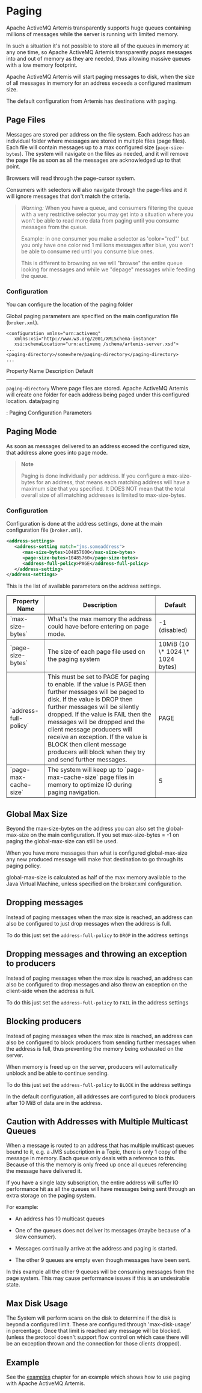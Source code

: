 # Paging

Apache ActiveMQ Artemis transparently supports huge queues containing millions of
messages while the server is running with limited memory.

In such a situation it's not possible to store all of the queues in
memory at any one time, so Apache ActiveMQ Artemis transparently *pages* messages into
and out of memory as they are needed, thus allowing massive queues with
a low memory footprint.

Apache ActiveMQ Artemis will start paging messages to disk, when the size of all
messages in memory for an address exceeds a configured maximum size.

The default configuration from Artemis has destinations with paging.

## Page Files

Messages are stored per address on the file system. Each address has an
individual folder where messages are stored in multiple files (page
files). Each file will contain messages up to a max configured size
(`page-size-bytes`). The system will navigate on the files as needed,
and it will remove the page file as soon as all the messages are
acknowledged up to that point.

Browsers will read through the page-cursor system.

Consumers with selectors will also navigate through the page-files and it will ignore messages that don't match the criteria.
> *Warning:*
> When you have a queue, and consumers filtering the queue with a very restrictive selector you may get into a situation where you won't be able to read more data from paging until you consume messages from the queue.
>
> Example: in one consumer you make a selector as 'color="red"'
> but you only have one color red 1 millions messages after blue, you won't be able to consume red until you consume blue ones.
>
> This is different to browsing as we will "browse" the entire queue looking for messages and while we "depage" messages while feeding the queue.



### Configuration

You can configure the location of the paging folder

Global paging parameters are specified on the main configuration file
(`broker.xml`).

    <configuration xmlns="urn:activemq"
       xmlns:xsi="http://www.w3.org/2001/XMLSchema-instance"
       xsi:schemaLocation="urn:activemq /schema/artemis-server.xsd">
    ...
    <paging-directory>/somewhere/paging-directory</paging-directory>
    ...

  Property Name        Description                                                                                                                 Default
  -------------------- --------------------------------------------------------------------------------------------------------------------------- -------------
  `paging-directory`   Where page files are stored. Apache ActiveMQ Artemis will create one folder for each address being paged under this configured location.   data/paging

  : Paging Configuration Parameters

## Paging Mode

As soon as messages delivered to an address exceed the configured size,
that address alone goes into page mode.

> **Note**
>
> Paging is done individually per address. If you configure a
> max-size-bytes for an address, that means each matching address will
> have a maximum size that you specified. It DOES NOT mean that the
> total overall size of all matching addresses is limited to
> max-size-bytes.

### Configuration

Configuration is done at the address settings, done at the main
configuration file (`broker.xml`).

```xml
<address-settings>
   <address-setting match="jms.someaddress">
      <max-size-bytes>104857600</max-size-bytes>
      <page-size-bytes>10485760</page-size-bytes>
      <address-full-policy>PAGE</address-full-policy>
   </address-setting>
</address-settings>
```

This is the list of available parameters on the address settings.

<table summary="Server Configuration" border="1">
    <colgroup>
        <col/>
        <col/>
        <col/>
    </colgroup>
    <thead>
    <tr>
        <th>Property Name</th>
        <th>Description</th>
        <th>Default</th>
    </tr>
    </thead>
    <tbody>
    <tr>
        <td>`max-size-bytes`</td>
        <td>What's the max memory the address could have before entering on page mode.</td>
        <td>-1 (disabled)</td>
    </tr>
    <tr>
        <td>`page-size-bytes`</td>
        <td>The size of each page file used on the paging system</td>
        <td>10MiB (10 \* 1024 \* 1024 bytes)</td>
    </tr>
    <tr>
        <td>`address-full-policy`</td>
        <td>This must be set to PAGE for paging to enable. If the value is PAGE then further messages will be paged to disk. If the value is DROP then further messages will be silently dropped. If the value is FAIL then the messages will be dropped and the client message producers will receive an exception. If the value is BLOCK then client message producers will block when they try and send further messages.</td>
        <td>PAGE</td>
    </tr>
    <tr>
        <td>`page-max-cache-size`</td>
        <td>The system will keep up to `page-max-cache-size` page files in memory to optimize IO during paging navigation.</td>
        <td>5</td>
    </tr>
    </tbody>
</table>

## Global Max Size

Beyond the max-size-bytes on the address you can also set the global-max-size on the main configuration. If you set max-size-bytes = -1 on paging the global-max-size can still be used.

When you have more messages than what is configured global-max-size any new produced message will make that destination to go through its paging policy. 

global-max-size is calculated as half of the max memory available to the Java Virtual Machine, unless specified on the broker.xml configuration.

## Dropping messages

Instead of paging messages when the max size is reached, an address can
also be configured to just drop messages when the address is full.

To do this just set the `address-full-policy` to `DROP` in the address
settings

## Dropping messages and throwing an exception to producers

Instead of paging messages when the max size is reached, an address can
also be configured to drop messages and also throw an exception on the
client-side when the address is full.

To do this just set the `address-full-policy` to `FAIL` in the address
settings

## Blocking producers

Instead of paging messages when the max size is reached, an address can
also be configured to block producers from sending further messages when
the address is full, thus preventing the memory being exhausted on the
server.

When memory is freed up on the server, producers will automatically
unblock and be able to continue sending.

To do this just set the `address-full-policy` to `BLOCK` in the address
settings

In the default configuration, all addresses are configured to block
producers after 10 MiB of data are in the address.

## Caution with Addresses with Multiple Multicast Queues

When a message is routed to an address that has multiple multicast queues bound to
it, e.g. a JMS subscription in a Topic, there is only 1 copy of the
message in memory. Each queue only deals with a reference to this.
Because of this the memory is only freed up once all queues referencing
the message have delivered it.

If you have a single lazy subscription, the entire address will suffer
IO performance hit as all the queues will have messages being sent
through an extra storage on the paging system.

For example:

-   An address has 10 multicast queues

-   One of the queues does not deliver its messages (maybe because of a
    slow consumer).

-   Messages continually arrive at the address and paging is started.

-   The other 9 queues are empty even though messages have been sent.

In this example all the other 9 queues will be consuming messages from
the page system. This may cause performance issues if this is an
undesirable state.

## Max Disk Usage

The System will perform scans on the disk to determine if the disk is beyond a configured limit. 
These are configured through 'max-disk-usage' in percentage. Once that limit is reached any 
message will be blocked. (unless the protocol doesn't support flow control on which case there will be an exception thrown and the connection for those clients dropped).

## Example

See the [examples](examples.md) chapter for an example which shows how to use paging with Apache ActiveMQ Artemis.
